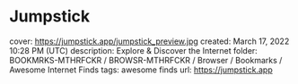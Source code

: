 # Jumpstick

cover: https://jumpstick.app/jumpstick_preview.jpg
created: March 17, 2022 10:28 PM (UTC)
description: Explore & Discover the Internet
folder: BOOKMRKS-MTHRFCKR / BROWSR-MTHRFCKR / Browser / Bookmarks / Awesome Internet Finds
tags: awesome finds
url: https://jumpstick.app